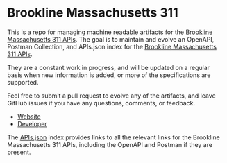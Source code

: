 # Brookline Massachusetts 311This is a repo for managing machine readable artifacts for the [Brookline Massachusetts 311 APIs](http://spot.brooklinema.gov/open311). The goal is to maintain and evolve an OpenAPI, Postman Collection, and APIs.json index for the [Brookline Massachusetts 311 APIs](http://spot.brooklinema.gov/open311).They are a constant work in progress, and will be updated on a regular basis when new information is added, or more of the specifications are supported.Feel free to submit a pull request to evolve any of the artifacts, and leave GitHub issues if you have any questions, comments, or feedback.- [Website](http://spot.brooklinema.gov/open311)- [Developer](http://spot.brooklinema.gov/open311)The [APIs.json](https://github.com/api-evangelist/brookline-massachusetts-311/blob/master/apis.json) index provides links to all the relevant links for the Brookline Massachusetts 311 APIs, including the OpenAPI and Postman if they are present.